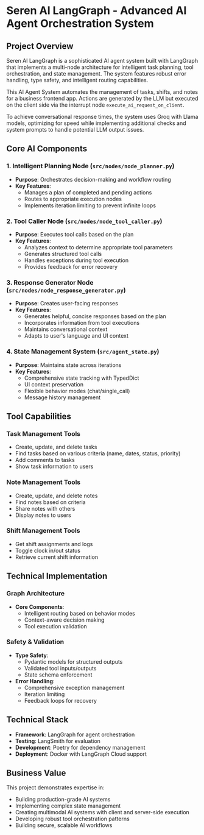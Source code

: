 # Seren AI LangGraph - Advanced AI Agent Orchestration System

## Project Overview
Seren AI LangGraph is a sophisticated AI agent system built with LangGraph that implements a multi-node architecture for intelligent task planning, tool orchestration, and state management. The system features robust error handling, type safety, and intelligent routing capabilities.

This AI Agent System automates the management of tasks, shifts, and notes for a business frontend app. Actions are generated by the LLM but executed on the client side via the interrupt node `execute_ai_request_on_client`.

To achieve conversational response times, the system uses Groq with Llama models, optimizing for speed while implementing additional checks and system prompts to handle potential LLM output issues.

## Core AI Components

### 1. Intelligent Planning Node (`src/nodes/node_planner.py`)
- **Purpose**: Orchestrates decision-making and workflow routing
- **Key Features**:  
  - Manages a plan of completed and pending actions
  - Routes to appropriate execution nodes
  - Implements iteration limiting to prevent infinite loops

### 2. Tool Caller Node (`src/nodes/node_tool_caller.py`)
- **Purpose**: Executes tool calls based on the plan
- **Key Features**:
  - Analyzes context to determine appropriate tool parameters
  - Generates structured tool calls
  - Handles exceptions during tool execution
  - Provides feedback for error recovery

### 3. Response Generator Node (`src/nodes/node_response_generator.py`)
- **Purpose**: Creates user-facing responses
- **Key Features**:
  - Generates helpful, concise responses based on the plan
  - Incorporates information from tool executions
  - Maintains conversational context
  - Adapts to user's language and UI context

### 4. State Management System (`src/agent_state.py`)
- **Purpose**: Maintains state across iterations
- **Key Features**:
  - Comprehensive state tracking with TypedDict
  - UI context preservation
  - Flexible behavior modes (chat/single_call)
  - Message history management

## Tool Capabilities

### Task Management Tools
- Create, update, and delete tasks
- Find tasks based on various criteria (name, dates, status, priority)
- Add comments to tasks
- Show task information to users

### Note Management Tools
- Create, update, and delete notes
- Find notes based on criteria
- Share notes with others
- Display notes to users

### Shift Management Tools
- Get shift assignments and logs
- Toggle clock in/out status
- Retrieve current shift information

## Technical Implementation

### Graph Architecture
- **Core Components**:
  - Intelligent routing based on behavior modes
  - Context-aware decision making
  - Tool execution validation

### Safety & Validation
- **Type Safety**:
  - Pydantic models for structured outputs
  - Validated tool inputs/outputs
  - State schema enforcement
- **Error Handling**:
  - Comprehensive exception management
  - Iteration limiting
  - Feedback loops for recovery

## Technical Stack
- **Framework**: LangGraph for agent orchestration
- **Testing**: LangSmith for evaluation
- **Development**: Poetry for dependency management
- **Deployment**: Docker with LangGraph Cloud support

## Business Value
This project demonstrates expertise in:
- Building production-grade AI systems
- Implementing complex state management
- Creating multimodal AI systems with client and server-side execution
- Developing robust tool orchestration patterns
- Building secure, scalable AI workflows
